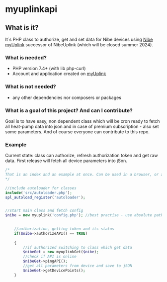 # myuplinkapi

## What is it?

It`s PHP class to authorize, get and set data for Nibe devices using [Nibe myUplink](https://www.myuplink.com/) successor of NibeUplink (which will be closed summer 2024).

### What is needed?

- PHP version 7.4+ (with lib php-curl)
- Account and application created on [myUplink](https://dev.myuplink.com/login)

### What is not needed?

- any other dependencies nor composers or packages

### What is a goal of this project? And can I contribute?

Goal is to have easy, non dependent class which will be cron ready to fetch all heat-pump data into json and in case of premium subscription - also set some parameters. And of course everyone can contribute to this repo.

### Example

Current state: class can authorize, refresh authorization token and get raw data. First release will fetch all device parameters into jSon.

```php
/*
That is an index and an example at once. Can be used in a browser, or as an event file like cronjob.
*/

//include autoloader for classes
include('src/autoloader.php');
spl_autoload_register('autoloader');


//start main class and fetch config
$nibe = new myuplink('config.php'); //best practise - use absolute path
    

    //authorization, getting token and its status
    if($nibe->authorizeAPI() == TRUE)
    
    {
        //if authorized switching to class which get data
        $nibeGet = new myuplinkGet($nibe);
        //check if API is online
        $nibeGet->pingAPI();
        //get all parameters from device and save to jSON
        $nibeGet->getDevicePoints();
    }
